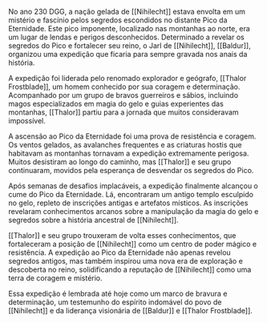 No ano 230 DGG, a nação gelada de [[Nihilecht]] estava envolta em um mistério e fascínio pelos segredos escondidos no distante Pico da Eternidade. Este pico imponente, localizado nas montanhas ao norte, era um lugar de lendas e perigos desconhecidos. Determinado a revelar os segredos do Pico e fortalecer seu reino, o Jarl de [[Nihilecht]], [[Baldur]], organizou uma expedição que ficaria para sempre gravada nos anais da história.

A expedição foi liderada pelo renomado explorador e geógrafo, [[Thalor Frostblade]], um homem conhecido por sua coragem e determinação. Acompanhado por um grupo de bravos guerreiros e sábios, incluindo magos especializados em magia do gelo e guias experientes das montanhas, [[Thalor]] partiu para a jornada que muitos consideravam impossível.

A ascensão ao Pico da Eternidade foi uma prova de resistência e coragem. Os ventos gelados, as avalanches frequentes e as criaturas hostis que habitavam as montanhas tornavam a expedição extremamente perigosa. Muitos desistiram ao longo do caminho, mas [[Thalor]] e seu grupo continuaram, movidos pela esperança de desvendar os segredos do Pico.

Após semanas de desafios implacáveis, a expedição finalmente alcançou o cume do Pico da Eternidade. Lá, encontraram um antigo templo esculpido no gelo, repleto de inscrições antigas e artefatos místicos. As inscrições revelaram conhecimentos arcanos sobre a manipulação da magia do gelo e segredos sobre a história ancestral de [[Nihilecht]].

[[Thalor]] e seu grupo trouxeram de volta esses conhecimentos, que fortaleceram a posição de [[Nihilecht]] como um centro de poder mágico e resistência. A expedição ao Pico da Eternidade não apenas revelou segredos antigos, mas também inspirou uma nova era de exploração e descoberta no reino, solidificando a reputação de [[Nihilecht]] como uma terra de coragem e mistério.

Essa expedição é lembrada até hoje como um marco de bravura e determinação, um testemunho do espírito indomável do povo de [[Nihilecht]] e da liderança visionária de [[Baldur]] e [[Thalor Frostblade]].